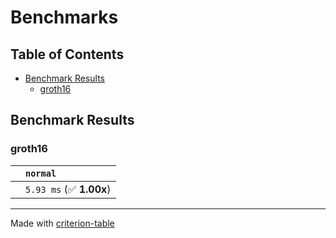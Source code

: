 # Benchmarks

## Table of Contents

- [Benchmark Results](#benchmark-results)
    - [groth16](#groth16)

## Benchmark Results

### groth16

|        | `normal`                 |
|:-------|:------------------------ |
|        | `5.93 ms` (✅ **1.00x**)  |

---
Made with [criterion-table](https://github.com/nu11ptr/criterion-table)

